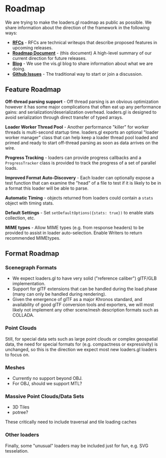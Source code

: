 # Roadmap

We are trying to make the loaders.gl roadmap as public as possible. We share information about the direction of the framework in the following ways:

- **[RFCs](https://github.com/uber-web/loaders.gl/tree/master/dev-docs/RFCs)** - RFCs are technical writeups that describe proposed features in upcoming releases.
- **[Roadmap Document](https://github.com/uber-web/loaders.gl/tree/master/docs/overview/roadmap)** - (this document) A high-level summary of our current direction for future releases.
- **[Blog](https://medium.com/@vis.gl)** - We use the vis.gl blog to share information about what we are doing.
- **[Github Issues](https://github.com/uber-web/loaders.gl/issues)** - The traditional way to start or join a discussion.

## Feature Roadmap

**Off-thread parsing support** - Off thread parsing is an obvious optimization however it has some major complications that often eat up any performance gains: and serialization/deserialization overhead. loaders.gl is designed to avoid serialization through direct transfer of typed arrays.

**Loader Worker Thread Pool** - Another performance "killer" for worker threads is multi-second startup time. loaders.gl exports an optional "loader worker manager" class that can help keep a loader thread pool loaded and primed and ready to start off-thread parsing as soon as data arrives on the wire.

**Progress Tracking** - loaders can provide progress callbacks and a `ProgressTracker` class is provided to track the progress of a set of parallel loads.

**Improved Format Auto-Discovery** - Each loader can optionally expose a test function that can examine the "head" of a file to test if it is likely to be in a format this loader will be able to parse.

**Automatic Timing** - objects returned from loaders could contain a `stats` object with timing stats.

**Default Settings** - Set `setDefaultOptions({stats: true})` to enable stats collection, etc.

**MIME types** - Allow MIME types (e.g. from response headers) to be provided to assist in loader auto-selection. Enable Writers to return recommended MIMEtypes.


## Format Roadmap

### Scenegraph Formats

- We expect loaders.gl to have very solid ("reference caliber") glTF/GLB implementation.
- Support for glTF extensions that can be handled during the load phase (many can only be handled during rendering).
- Given the emergence of glTF as a major Khronos standard, and availability of good glTF conversion tools and exporters, we will most likely not implement any other scene/mesh description formats such as COLLADA.

### Point Clouds

Still, for special data sets such as large point clouds or complex geospatial data, the need for special formats for (e.g. compactness or expressivity) is unchanged, so this is the direction we expect most new loaders.gl loaders to focus on.

### Meshes

- Currently no support beyond OBJ.
- For OBJ, should we support MTL?

### Massive Point Clouds/Data Sets

* 3D Tiles
* potree?

These critically need to include traversal and tile loading caches

### Other loaders

Finally, some "unusual" loaders may be included just for fun, e.g. SVG tesselation.
